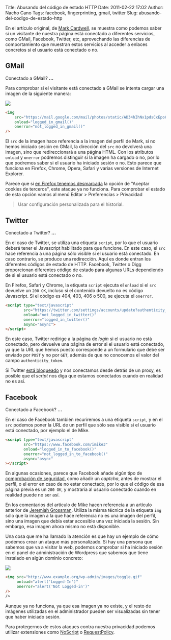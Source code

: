 Title: Abusando del código de estado HTTP
Date: 2011-02-22 17:02
Author: Nacho Cano
Tags: facebook, fingerprinting, gmail, twitter
Slug: abusando-del-codigo-de-estado-http

<script type="text/javascript">
function logged_in(id, txt) {
   document.getElementById(id).innerHTML = txt;
}
</script>

En el artículo original, de [Mark Cardwell][], se muestra como podemos
saber si un visitante de nuestra página está conectado a diferentes
servicios, como GMail, Facebook, Twitter, etc, aprovechando las
diferencias de comportamiento que muestran estos servicios al acceder a
enlaces concretos si el usuario está conectado o no.


GMail
-----

Conectado a GMail? __<span id="lig">...</span>__

Para comprobar si el visitante está conectado a GMail se intenta cargar
una imagen de la siguiente manera:

<img src="https://mail.google.com/mail/photos/static/AD34hIhNx1pdsCxEpo6LavSR8dYSmSi0KTM1pGxAjRio47pofmE9RH7bxPwelO8tlvpX3sbYkNfXT7HDAZJM_uf5qU2cvDJzlAWxu7-jaBPbDXAjVL8YGpI"
     onload="logged_in('lig','Sí')"
     onerror="logged_in('lig','No')" />

```html
<img
    src="https://mail.google.com/mail/photos/static/AD34hIhNx1pdsCxEpo6LavSR8dYSmSi0KTM1pGxAjRio47pofmE9RH7bxPwelO8tlvpX3sbYkNfXT7HDAZJM_uf5qU2cvDJzlAWxu7-jaBPbDXAjVL8YGpI"
    onload="logged_in_gmail()"
    onerror="not_logged_in_gmail()"
/>
```

El `src` de la imagen hace referencia a la imagen del perfil de Mark, si
no hemos iniciado sesión en GMail, la dirección del `src` no devolverá
una imagen, sino que redireccionará a una página HTML. Con los atributos
`onload` y `onerror` podremos distinguir si la imagen ha cargado o no,
por lo que podremos saber si el usuario ha iniciado sesión o no. Esto
parece que funciona en Firefox, Chrome, Opera, Safari y varias versiones
de Internet Explorer.

Parece que si [en Firefox tenemos desmarcada][] la opción de "Aceptar
cookies de terceros", este ataque ya no funciona. Para comprobar el
estado de esta opción vamos al menú Editar > Preferencias > Privacidad
> Usar configuración personalizada para el historial.

Twitter
-------

Conectado a Twitter? __<span id="lit">...</span>__

En el caso de Twitter, se utiliza una etiqueta `script`, por lo que el
usuario deberá tener el Javascript habilitado para que funcione. En este
caso, el `src` hace referencia a una página sólo visible si el usuario
está conectado. En caso contrario, se produce una redirección. Aquí es
donde entran los diferentes códigos de estado de HTTP. Facebook, Twitter
o Digg proporcionan diferentes código de estado para algunas URLs
dependiendo de si el usuario está conectado o no.

En Firefox, Safari y Chrome, la etiqueta `script` ejecuta el `onload` si
el `src` devuelve un `200 OK`, incluso si el contenido devuelto no es
código Javascript. Si el código es 404, 403, 406 o 500, se ejecuta el
`onerror`.

<script type="text/javascript"
        src="https://twitter.com/settings/accounts/update?authenticity_token=xxx"
        onload="logged_in('lit', 'Si')"
        onerror="logged_in('lit', 'No')"
        async="async">
</script>

```html
<script type="text/javascript"
        src="https://twitter.com/settings/accounts/update?authenticity_token=xxx"
        onload="not_logged_in_twitter()"
        onerror="logged_in_twitter()"
        async="async">
</script>
```

En este caso, Twitter redirige a la página de _login_ si el usuario no
está conectado, pero devuelve una página de error si el usuario está
conectado, ya que la URL que hemos puesto corresponde a un formulario
que debe ser enviado por `POST` y no por `GET`, además de que no
conocemos el valor del campo `authenticity_token`.

Si Twitter [está bloqueado][] y nos conectamos desde detrás de un proxy,
es posible que el _script_ nos diga que estamos conectados cuando en
realidad no es así.

Facebook
--------

Conectado a Facebook? __<span id="lif">...</span>__


En el caso de Facebook también recuriremos a una etiqueta `script`, y en
el `src` podemos poner la URL de un perfil que sólo sea visible si el
usuario está conectado, por ejemplo el de Mike.

<script type="text/javascript"
        src="https://www.facebook.com/imike3"
        onload="logged_in('lif','Sí')"
        onerror="logged_in('lif','No')"
        async="async">
</script>

```html
<script type="text/javascript"
        src="https://www.facebook.com/imike3"
        onload="logged_in_to_facebook()"
        onerror="not_logged_in_to_facebook()"
        async="async"
></script>
```

En algunas ocasiones, parece que Facebook añade algún tipo de
[comprobación de seguridad][], como añadir un _captcha_, antes de
mostrar el perfil, o el error en caso de no estar conectado, por lo que
el código de esa página previa es un `200 OK`, y mostraría al usuario
conectado cuando en realidad puede no ser así.

En los comentarios del artículo de Mike hacen referencia a un artículo
anterior de [Jeremiah Grossman][]. Utiliza la misma técnica de la
etiqueta `img` sólo que la imagen a la que hace referencia no es una
imagen del perfil, sino una imagen que debía estar accesible una vez
iniciada la sesión. Sin embargo, esa imagen ahora mismo no está
disponible.

Una cosa que me ha llamado la atención es que hay un ejemplo de cómo
podemos crear un ataque más personalizado. Si hay una persona que
sabemos que va a visitar la web, podemos comprobar si ha iniciado sesión
en el panel de administración de Wordpress que sabemos que tiene
instalado en algún dominio concreto:

<img src="http://www.example.org/wp-admin/images/toggle.gif"
     onload="alert('Logged-In')"
     onerror="alert('Not Logged-in')"
/>
```html
<img src="http://www.example.org/wp-admin/images/toggle.gif"
     onload="alert('Logged-In')"
     onerror="alert('Not Logged-in')"
/>
/>
```

Aunque ya no funciona, ya que esa imagen ya no existe, y el resto de
imágenes utilizadas en el administrador pueden ser visualizadas sin
tener que haber iniciado sesión.

Para protegernos de estos ataques contra nuestra privacidad podemos
utilizar extensiones como [NoScript][] o [RequestPolicy][].

  [Mark Cardwell]: http://grepular.com/Abusing_HTTP_Status_Codes_to_Expose_Private_Information
    "Mark Cardwell"
  [en Firefox tenemos desmarcada]: http://grepular.com/Abusing_HTTP_Status_Codes_to_Expose_Private_Information#comment1117-1-1-1-2
    "en Firefox tenemos desmarcada"
  [está bloqueado]: http://grepular.com/Abusing_HTTP_Status_Codes_to_Expose_Private_Information?reply_to=11113#comment11113
    "está bloqueado"
  [comprobación de seguridad]: http://grepular.com/Abusing_HTTP_Status_Codes_to_Expose_Private_Information#comment18
    "comprobación de seguridad"
  [Jeremiah Grossman]: http://jeremiahgrossman.blogspot.com/2008/03/login-detection-whose-problem-is-it.html
    "Jeremiah Grossman"
  [NoScript]: http://addons.mozilla.org/en-us/firefox/addon/noscript/
    "NoScript"
  [RequestPolicy]: http://addons.mozilla.org/en-us/firefox/addon/requestpolicy/
    "RequestPolicy"

